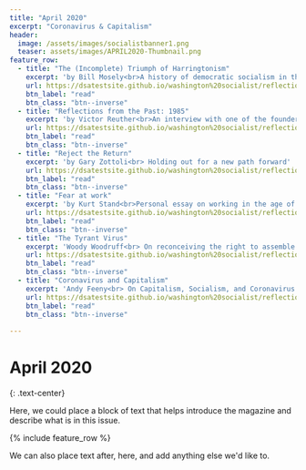 ```yaml
---
title: "April 2020"
excerpt: "Coronavirus & Capitalism"
header:
  image: /assets/images/socialistbanner1.png
  teaser: assets/images/APRIL2020-Thumbnail.png
feature_row:
  - title: "The (Incomplete) Triumph of Harringtonism"
    excerpt: 'by Bill Mosely<br>A history of democratic socialism in the US'
    url: https://dsatestsite.github.io/washington%20socialist/reflections/
    btn_label: "read"
    btn_class: "btn--inverse"
  - title: "Reflections from the Past: 1985"
    excerpt: 'by Victor Reuther<br>An interview with one of the founders of the UAW.' 
    url: https://dsatestsite.github.io/washington%20socialist/reflections/
    btn_label: "read"
    btn_class: "btn--inverse"
  - title: "Reject the Return"
    excerpt: 'by Gary Zottoli<br> Holding out for a new path forward' 
    url: https://dsatestsite.github.io/washington%20socialist/reflections/
    btn_label: "read"
    btn_class: "btn--inverse" 
  - title: "Fear at work"
    excerpt: 'by Kurt Stand<br>Personal essay on working in the age of coronavirus.'
    url: https://dsatestsite.github.io/washington%20socialist/reflections/
    btn_label: "read"
    btn_class: "btn--inverse"
  - title: "The Tyrant Virus"
    excerpt: 'Woody Woodruff<br> On reconceiving the right to assemble.'
    url: https://dsatestsite.github.io/washington%20socialist/reflections/
    btn_label: "read"
    btn_class: "btn--inverse"
  - title: "Coronavirus and Capitalism"
    excerpt: 'Andy Feeny<br> On Capitalism, Socialism, and Coronavirus.'
    url: https://dsatestsite.github.io/washington%20socialist/reflections/
    btn_label: "read"
    btn_class: "btn--inverse"
    
---
```

# April 2020
{: .text-center}


Here, we could place a block of text that helps introduce the magazine and describe what is in this issue.

{% include feature_row %}

We can also place text after, here, and add anything else we'd like to.
